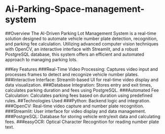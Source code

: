 # Ai-Parking-Space-management-system

##Overview
The AI-Driven Parking Lot Management System is a real-time solution designed to automate vehicle number plate detection, recognition, and parking fee calculation. Utilizing advanced computer vision techniques with OpenCV, an interactive interface with Streamlit, and a robust PostgreSQL database, this system offers an efficient and automated approach to managing parking lots.

##Key Features
###Real-Time Video Processing: Captures video input and processes frames to detect and recognize vehicle number plates.
###Interactive Interface: Streamlit-based UI for real-time video display and data visualization.
###Database Integration: Stores entry and exit times, calculates parking duration and fees using PostgreSQL.
###Automated Fee Calculation: Calculates parking fees based on duration using predefined rules.
##Technologies Used
###Python: Backend logic and integration.
###OpenCV: Real-time video capture and number plate recognition.
###Streamlit: User interface for video display and data management.
###PostgreSQL: Database for storing vehicle entry/exit data and calculating fees.
###easyOCR: Optical Character Recognition for reading number plate text.
